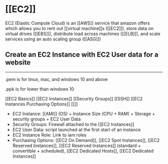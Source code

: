 # [[EC2]]

EC2 (Elastic Compute Cloud) is an [[AWS]] service that amazon offers which allows you to rent out [[virtual machine]]s ([[EC2]]), store data on virtual drives ([[EBS]]), distribute load across machines ([[ELB]]), and scale services using an auto scaling group ([[ASG]])


## Create an EC2 Instance with EC2 User data for a website
---
.pem is for linux, mac, and windows 10 and above

.ppk is for lower than windows 10


[[EC2 Basics]]
[[EC2 Instances]]
[[Security Groups]]
[[SSH]]
[[EC2 Instances Purchasing Options]]
[[]]

- EC2 Instance: [[AMI]] (OS) + Instance Size (CPU + RAM) + Storage + security groups + EC2 User Data
- Security Groups: Firewall attached to the [[EC2 Instances]]
- EC2 User Data: script launched at  the first start of an instance
- EC2 Instance Role: Link to iam roles
- Purchasing Options: [[EC2 On Demand]], [[EC2 Spot Instances]], [[EC2 Reserved Instances]], [[EC2 Reserved Instances]] (standard + convertible + scheduled), [[EC2 Dedicated Hosts]], [[EC2 Dedicated Instances]]

